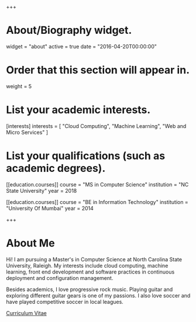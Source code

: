 +++
# About/Biography widget.
widget = "about"
active = true
date = "2016-04-20T00:00:00"

# Order that this section will appear in.
weight = 5

# List your academic interests.
[interests]
  interests = [
    "Cloud Computing",
    "Machine Learning",
    "Web and Micro Services"
  ]

# List your qualifications (such as academic degrees).
[[education.courses]]
  course = "MS in Computer Science"
  institution = "NC State University"
  year = 2018

[[education.courses]]
  course = "BE in Information Technology"
  institution = "University Of Mumbai"
  year = 2014

+++

# About Me

Hi! I am pursuing a Master's in Computer Science at North Carolina State University, Raleigh. My interests include cloud computing, machine learning, front end development and software practices in continuous deployment and configuration management.  

Besides academics, I love progressive rock music. Playing guitar and exploring different guitar gears is one of my passions. I also love soccer and have played competitive soccer in local leagues.  

[Curriculum Vitae](/pdf/cv.pdf)
